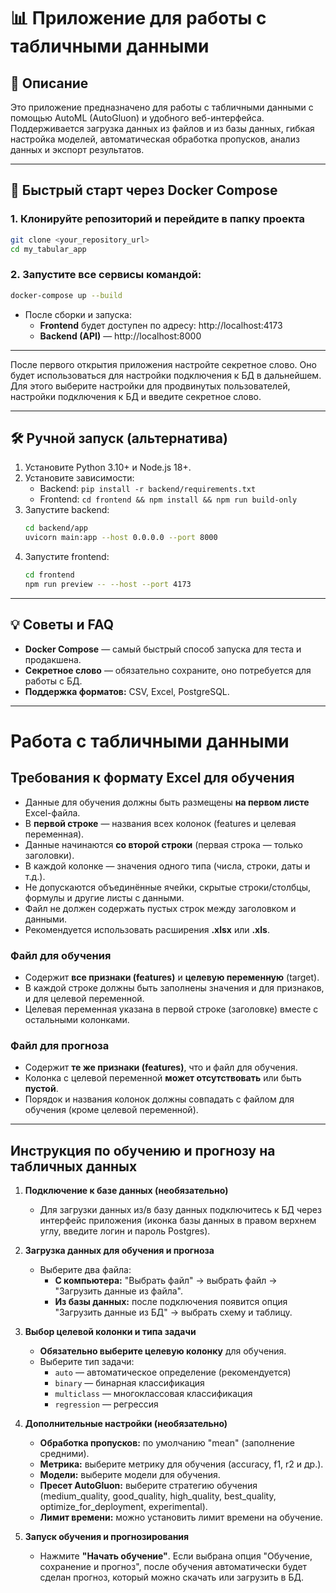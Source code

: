 # 📊 Приложение для работы с табличными данными

## 📝 Описание

Это приложение предназначено для работы с табличными данными с помощью AutoML (AutoGluon) и удобного веб-интерфейса. Поддерживается загрузка данных из файлов и из базы данных, гибкая настройка моделей, автоматическая обработка пропусков, анализ данных и экспорт результатов.

---

## 🚀 Быстрый старт через Docker Compose

### 1. Клонируйте репозиторий и перейдите в папку проекта

```sh
git clone <your_repository_url>
cd my_tabular_app
```

### 2. Запустите все сервисы командой:

```sh
docker-compose up --build
```

- После сборки и запуска:
  - **Frontend** будет доступен по адресу: http://localhost:4173
  - **Backend (API)** — http://localhost:8000

---

После первого открытия приложения настройте секретное слово. Оно будет использоваться для настройки подключения к БД в дальнейшем. Для этого выберите настройки для продвинутых пользователей, настройки подключения к БД и введите секретное слово.


---

## 🛠️ Ручной запуск (альтернатива)

1. Установите Python 3.10+ и Node.js 18+.
2. Установите зависимости:
   - Backend: `pip install -r backend/requirements.txt`
   - Frontend: `cd frontend && npm install && npm run build-only`
3. Запустите backend:
   ```sh
   cd backend/app
   uvicorn main:app --host 0.0.0.0 --port 8000
   ```
4. Запустите frontend:
   ```sh
   cd frontend
   npm run preview -- --host --port 4173
   ```

---

## 💡 Советы и FAQ

- **Docker Compose** — самый быстрый способ запуска для теста и продакшена.
- **Секретное слово** — обязательно сохраните, оно потребуется для работы с БД.
- **Поддержка форматов:** CSV, Excel, PostgreSQL.

---

# Работа с табличными данными

## Требования к формату Excel для обучения

- Данные для обучения должны быть размещены **на первом листе** Excel-файла.
- В **первой строке** — названия всех колонок (features и целевая переменная).
- Данные начинаются **со второй строки** (первая строка — только заголовки).
- В каждой колонке — значения одного типа (числа, строки, даты и т.д.).
- Не допускаются объединённые ячейки, скрытые строки/столбцы, формулы и другие листы с данными.
- Файл не должен содержать пустых строк между заголовком и данными.
- Рекомендуется использовать расширения **.xlsx** или **.xls**.

### Файл для обучения

- Содержит **все признаки (features)** и **целевую переменную** (target).
- В каждой строке должны быть заполнены значения и для признаков, и для целевой переменной.
- Целевая переменная указана в первой строке (заголовке) вместе с остальными колонками.

### Файл для прогноза

- Содержит **те же признаки (features)**, что и файл для обучения.
- Колонка с целевой переменной **может отсутствовать** или быть **пустой**.
- Порядок и названия колонок должны совпадать с файлом для обучения (кроме целевой переменной).

---

## Инструкция по обучению и прогнозу на табличных данных

1. **Подключение к базе данных (необязательно)**
   - Для загрузки данных из/в базу данных подключитесь к БД через интерфейс приложения (иконка базы данных в правом верхнем углу, введите логин и пароль Postgres).

2. **Загрузка данных для обучения и прогноза**
   - Выберите два файла:
     - **С компьютера:** "Выбрать файл" → выбрать файл → "Загрузить данные из файла".
     - **Из базы данных:** после подключения появится опция "Загрузить данные из БД" → выбрать схему и таблицу.

3. **Выбор целевой колонки и типа задачи**
   - **Обязательно выберите целевую колонку** для обучения.
   - Выберите тип задачи:
     - `auto` — автоматическое определение (рекомендуется)
     - `binary` — бинарная классификация
     - `multiclass` — многоклассовая классификация
     - `regression` — регрессия

4. **Дополнительные настройки (необязательно)**
   - **Обработка пропусков:** по умолчанию "mean" (заполнение средними).
   - **Метрика:** выберите метрику для обучения (accuracy, f1, r2 и др.).
   - **Модели:** выберите модели для обучения.
   - **Пресет AutoGluon:** выберите стратегию обучения (medium_quality, good_quality, high_quality, best_quality, optimize_for_deployment, experimental).
   - **Лимит времени:** можно установить лимит времени на обучение.

5. **Запуск обучения и прогнозирования**
   - Нажмите **"Начать обучение"**. Если выбрана опция "Обучение, сохранение и прогноз", после обучения автоматически будет сделан прогноз, который можно скачать или загрузить в БД.

